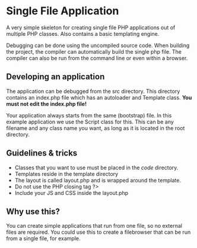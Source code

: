 Single File Application
========================
A very simple skeleton for creating single file PHP applications out of multiple
PHP classes. Also contains a basic templating engine.

Debugging can be done using the uncompiled source code. When building the
project, the compiler can automatically build the single php file. The compiler
can also be run from the command line or even within a browser.

## Developing an application
The application can be debugged from the src directory. This directory contains
an index.php file which has an autoloader and Template class.
**You must not edit the index.php file!**

Your application always starts from the same (bootstrap) file. In this example
application we use the Script class for this. This can be any filename and any
class name you want, as long as it is located in the root directory.

## Guidelines & tricks
* Classes that you want to use must be placed in the *code* directory.
* Templates reside in the template directory
* The layout is called layout.php and is wrapped around the template.
* Do not use the PHP closing tag ?>
* Include your JS and CSS inside the layout.php

## Why use this?
You can create simple applications that run from one file, so no external files
are required. You could use this to create a filebrowser that can be run from a
single file, for example.
